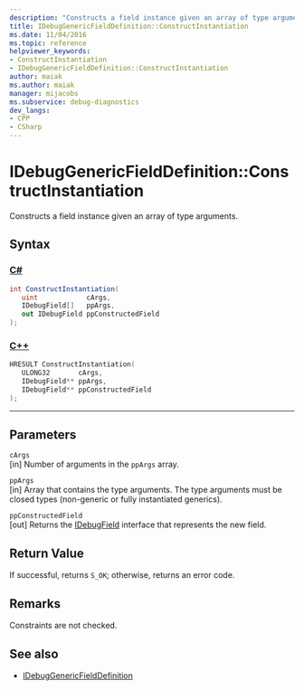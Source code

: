 ```yaml
---
description: "Constructs a field instance given an array of type arguments."
title: IDebugGenericFieldDefinition::ConstructInstantiation
ms.date: 11/04/2016
ms.topic: reference
helpviewer_keywords:
- ConstructInstantiation
- IDebugGenericFieldDefinition::ConstructInstantiation
author: maiak
ms.author: maiak
manager: mijacobs
ms.subservice: debug-diagnostics
dev_langs:
- CPP
- CSharp
---
```

# IDebugGenericFieldDefinition::ConstructInstantiation

Constructs a field instance given an array of type arguments.

## Syntax

### [C#](#tab/csharp)
```csharp
int ConstructInstantiation(
   uint            cArgs,
   IDebugField[]   ppArgs,
   out IDebugField ppConstructedField
);
```
### [C++](#tab/cpp)
```cpp
HRESULT ConstructInstantiation(
   ULONG32       cArgs,
   IDebugField** ppArgs,
   IDebugField** ppConstructedField
);
```
---

## Parameters
`cArgs`\
[in] Number of arguments in the `ppArgs` array.

`ppArgs`\
[in] Array that contains the type arguments. The type arguments must be closed types (non-generic or fully instantiated generics).

`ppConstructedField`\
[out] Returns the [IDebugField](../../../extensibility/debugger/reference/idebugfield.md) interface that represents the new field.

## Return Value
 If successful, returns `S_OK`; otherwise, returns an error code.

## Remarks
 Constraints are not checked.

## See also
- [IDebugGenericFieldDefinition](../../../extensibility/debugger/reference/idebuggenericfielddefinition.md)
